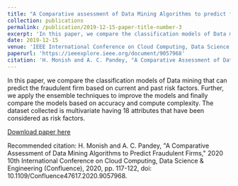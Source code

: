 ```yaml
---
title: "A Comparative assessment of Data Mining Algorithms to predict fraudulent firms"
collection: publications
permalink: /publication/2019-12-15-paper-title-number-3
excerpt: 'In this paper, we compare the classification models of Data mining that can predict the fraudulent firm based on current and past risk factors. Further, we apply the ensemble techniques to improve the models and finally compare the models based on accuracy and compute complexity. The dataset collected is multivariate having 18 attributes that have been considered as risk factors.'
date: 2019-12-15
venue: 'IEEE International Conference on Cloud Computing, Data Science & Engineering(Confluence)'
paperurl: 'https://ieeexplore.ieee.org/document/9057968'
citation: 'H. Monish and A. C. Pandey, "A Comparative Assessment of Data Mining Algorithms to Predict Fraudulent Firms," 2020 10th International Conference on Cloud Computing, Data Science & Engineering (Confluence), 2020, pp. 117-122, doi: 10.1109/Confluence47617.2020.9057968.'
---
```

In this paper, we compare the classification models of Data mining that can predict the fraudulent firm based on current and past risk factors. Further, we apply the ensemble techniques to improve the models and finally compare the models based on accuracy and compute complexity. The dataset collected is multivariate having 18 attributes that have been considered as risk factors.

[Download paper here](https://ieeexplore.ieee.org/document/9057968)

Recommended citation: H. Monish and A. C. Pandey, "A Comparative Assessment of Data Mining Algorithms to Predict Fraudulent Firms," 2020 10th International Conference on Cloud Computing, Data Science & Engineering (Confluence), 2020, pp. 117-122, doi: 10.1109/Confluence47617.2020.9057968. &nbsp;